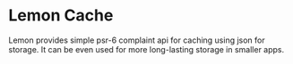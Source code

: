 # Lemon Cache

Lemon provides simple psr-6 complaint api for caching using json for storage. It can be even used for more long-lasting storage in smaller apps. 
